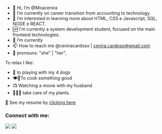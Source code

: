 - 👋 Hi, I’m @Moacenira
- 👀 I’m currently on career transition from accounting to technology.
- 💬 I’m interested in learning more about HTML, CSS e Javascript, SQL, NODE e REACT.
- 🆙 I'm currently a system development student, focused on the main frontend technologies.
- 🌱 I’m currently 
- 📫 How to reach me @ceniracardoso | cenira.cardoso@gmail.com
- 👩 pronouns: "she" | "her",

To relax I like:

- 🐶 to playing with my 4 dogs
- 🍽🍕To cook something good
- 📺 Watching a movie with my husband
- 🌷🌼💐 take care of my plants.


📝 See my resume by <a  target="blank" href="https://www.canva.com/design/DAEt9e-xbIs/EQBRo8TMYJtn_rG2AFczig/view?utm_content=DAEt9e-xbIs&utm_campaign=designshare&utm_medium=link&utm_source=sharebutton">clicking here</a>

<h3 align="left">Connect with me:</h3>
<div>  
  <a href="https://www.linkedin.com/in/moacenira-da-silva-121582224/" target="_blank"><img src="https://img.shields.io/badge/-LinkedIn-%230077B5?style=for-the-badge&logo=linkedin&logoColor=white" target="_blank"></a> 
 <a href = "mailto:cenira.cardoso@gmail.com"><img src="https://img.shields.io/badge/Gmail-D14836?style=for-the-badge&logo=gmail&logoColor=white" target="_blank"></a>
 </div>

